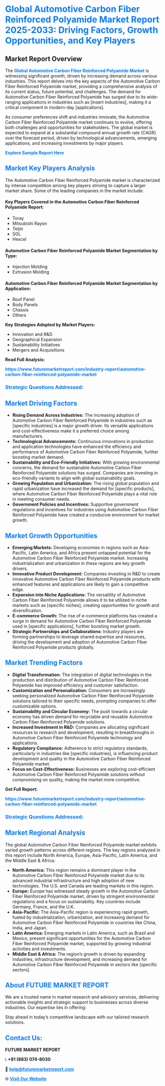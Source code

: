<h1 style="color: #007BFF;">Global Automotive Carbon Fiber Reinforced Polyamide Market Report 2025-2033: Driving Factors, Growth Opportunities, and Key Players</h1>

<section id="overview">
<h2>Market Report Overview</h2>
<p>The <a href="https://www.futuremarketreport.com/industry-report/automotive-carbon-fiber-reinforced-polyamide-market" style="color: #007BFF; text-decoration: none;"><strong>Global Automotive Carbon Fiber Reinforced Polyamide Market</strong></a> is witnessing significant growth, driven by increasing demand across various industries. This report delves into the key aspects of the Automotive Carbon Fiber Reinforced Polyamide market, providing a comprehensive analysis of its current status, future potential, and challenges. The demand for Automotive Carbon Fiber Reinforced Polyamide has surged due to its wide-ranging applications in industries such as [insert industries], making it a critical component in modern-day [applications].</p>
<p>As consumer preferences shift and industries innovate, the Automotive Carbon Fiber Reinforced Polyamide market continues to evolve, offering both challenges and opportunities for stakeholders. The global market is expected to expand at a substantial compound annual growth rate (CAGR) over the forecast period, driven by technological advancements, emerging applications, and increasing investments by major players.</p>
</section>

<section id="overview">
<p><a href="https://www.futuremarketreport.com/request-sample/reportId=36616" style="color: #007BFF; text-decoration: none;"><strong>Explore Sample Report Here</strong></a></p>
</section>

<section id="key-players">
<h2 style="color: #007BFF;">Market Key Players Analysis</h2>
<p>The Automotive Carbon Fiber Reinforced Polyamide market is characterized by intense competition among key players striving to capture a larger market share. Some of the leading companies in the market include:</p>
<h4>Key Players Covered in the Automotive Carbon Fiber Reinforced Polyamide Report:</h4>
<ul><li>Toray</li><li>Mitsubishi Rayon</li><li>Teijin</li><li>SGL</li><li>Hexcel</li></ul>
<h4>Automotive Carbon Fiber Reinforced Polyamide Market Segmentation by Type:</h4>
<ul><li>Injection Molding</li><li>Extrusion Molding</li></ul>

<h4>Automotive Carbon Fiber Reinforced Polyamide Market Segmentation by Application:</h4>
<ul><li>Roof Panel</li><li>Body Panels</li><li>Chassis</li><li>Others</li></ul>
<p><strong>Key Strategies Adopted by Market Players:</strong></p>
<ul>
<li>Innovation and R&D</li>
<li>Geographical Expansion</li>
<li>Sustainability Initiatives</li>
<li>Mergers and Acquisitions</li>
</ul>
</section>

<section>
<p><strong>Read Full Analysis: </strong></p><a href="https://www.futuremarketreport.com/industry-report/automotive-carbon-fiber-reinforced-polyamide-market" style="color: #007BFF; text-decoration: none;"><strong>https://www.futuremarketreport.com/industry-report/automotive-carbon-fiber-reinforced-polyamide-market</strong></a>
<h3 style="color: #007BFF;">Strategic Questions Addressed:</h3>
</section>

<section id="driving-factors">
<h2 style="color: #007BFF;">Market Driving Factors</h2>
<ul>
<li><strong>Rising Demand Across Industries:</strong> The increasing adoption of Automotive Carbon Fiber Reinforced Polyamide in industries such as [specific industries] is a major growth driver. Its versatile applications and cost-effectiveness make it a preferred choice among manufacturers.</li>
<li><strong>Technological Advancements:</strong> Continuous innovations in production and application technologies have enhanced the efficiency and performance of Automotive Carbon Fiber Reinforced Polyamide, further boosting market demand.</li>
<li><strong>Sustainability and Eco-Friendly Initiatives:</strong> With growing environmental concerns, the demand for sustainable Automotive Carbon Fiber Reinforced Polyamide solutions has surged. Companies are investing in eco-friendly variants to align with global sustainability goals.</li>
<li><strong>Growing Population and Urbanization:</strong> The rising global population and rapid urbanization have increased the demand for [specific products], where Automotive Carbon Fiber Reinforced Polyamide plays a vital role in meeting consumer needs.</li>
<li><strong>Government Policies and Incentives:</strong> Supportive government regulations and incentives for industries using Automotive Carbon Fiber Reinforced Polyamide have created a conducive environment for market growth.</li>
</ul>
</section>

<section id="growth-opportunities">
<h2 style="color: #007BFF;">Market Growth Opportunities</h2>
<ul>
<li><strong>Emerging Markets:</strong> Developing economies in regions such as Asia-Pacific, Latin America, and Africa present untapped potential for the Automotive Carbon Fiber Reinforced Polyamide market. Increasing industrialization and urbanization in these regions are key growth drivers.</li>
<li><strong>Innovative Product Development:</strong> Companies investing in R&D to create innovative Automotive Carbon Fiber Reinforced Polyamide products with enhanced features and applications are likely to gain a competitive edge.</li>
<li><strong>Expansion into Niche Applications:</strong> The versatility of Automotive Carbon Fiber Reinforced Polyamide allows it to be utilized in niche markets such as [specific niches], creating opportunities for growth and diversification.</li>
<li><strong>E-commerce Growth:</strong> The rise of e-commerce platforms has created a surge in demand for Automotive Carbon Fiber Reinforced Polyamide used in [specific applications], further boosting market growth.</li>
<li><strong>Strategic Partnerships and Collaborations:</strong> Industry players are forming partnerships to leverage shared expertise and resources, driving the development and adoption of Automotive Carbon Fiber Reinforced Polyamide products globally.</li>
</ul>
</section>

<section id="trending-factors">
<h2 style="color: #007BFF;">Market Trending Factors</h2>
<ul>
<li><strong>Digital Transformation:</strong> The integration of digital technologies in the production and distribution of Automotive Carbon Fiber Reinforced Polyamide has improved efficiency and customer satisfaction.</li>
<li><strong>Customization and Personalization:</strong> Consumers are increasingly seeking personalized Automotive Carbon Fiber Reinforced Polyamide solutions tailored to their specific needs, prompting companies to offer customizable options.</li>
<li><strong>Sustainability and Circular Economy:</strong> The push towards a circular economy has driven demand for recyclable and reusable Automotive Carbon Fiber Reinforced Polyamide solutions.</li>
<li><strong>Increased Investment in R&D:</strong> Companies are allocating significant resources to research and development, resulting in breakthroughs in Automotive Carbon Fiber Reinforced Polyamide technology and applications.</li>
<li><strong>Regulatory Compliance:</strong> Adherence to strict regulatory standards, particularly in industries like [specific industries], is influencing product development and quality in the Automotive Carbon Fiber Reinforced Polyamide market.</li>
<li><strong>Focus on Cost-Effectiveness:</strong> Businesses are exploring cost-efficient Automotive Carbon Fiber Reinforced Polyamide solutions without compromising on quality, making the market more competitive.</li>
</ul>
</section>

<section>
<p><strong>Get Full Report: </strong></p><a href="https://www.futuremarketreport.com/industry-report/automotive-carbon-fiber-reinforced-polyamide-market" style="color: #007BFF; text-decoration: none;"><strong>https://www.futuremarketreport.com/industry-report/automotive-carbon-fiber-reinforced-polyamide-market</strong></a>
<h3 style="color: #007BFF;">Strategic Questions Addressed:</h3>
</section>


<section id="regional-analysis">
<h2 style="color: #007BFF;">Market Regional Analysis</h2>
<p>The global Automotive Carbon Fiber Reinforced Polyamide market exhibits varied growth patterns across different regions. The key regions analyzed in this report include North America, Europe, Asia-Pacific, Latin America, and the Middle East & Africa:</p>
<ul>
<li><strong>North America:</strong> This region remains a dominant player in the Automotive Carbon Fiber Reinforced Polyamide market due to its advanced industrial infrastructure and high adoption of new technologies. The U.S. and Canada are leading markets in this region.</li>
<li><strong>Europe:</strong> Europe has witnessed steady growth in the Automotive Carbon Fiber Reinforced Polyamide market, driven by stringent environmental regulations and a focus on sustainability. Key countries include Germany, France, and the U.K.</li>
<li><strong>Asia-Pacific:</strong> The Asia-Pacific region is experiencing rapid growth, fueled by industrialization, urbanization, and increasing demand for Automotive Carbon Fiber Reinforced Polyamide in countries like China, India, and Japan.</li>
<li><strong>Latin America:</strong> Emerging markets in Latin America, such as Brazil and Mexico, present significant opportunities for the Automotive Carbon Fiber Reinforced Polyamide market, supported by growing industrial activities and investments.</li>
<li><strong>Middle East & Africa:</strong> The region’s growth is driven by expanding industries, infrastructure development, and increasing demand for Automotive Carbon Fiber Reinforced Polyamide in sectors like [specific sectors].</li>
</ul>
</section>

<footer>
<h2 style="color: #007BFF;">About FUTURE MARKET REPORT</h2>
<p>We are a trusted name in market research and advisory services, delivering actionable insights and strategic support to businesses across diverse industries. Our expertise lies in offering:</p>

<p>Stay ahead in today’s competitive landscape with our tailored research solutions.</p>

<h2 style="color: #007BFF;">Contact Us:</h2>
<p><strong>FUTURE MARKET REPORT</strong></p>
<p>📞 <strong>+91 (883) 074-8030</strong></p>
<p>📧 <strong><a href="mailto:help@futuremarketreport.com" style="color: #007BFF;">help@futuremarketreport.com</a></strong></p>
<p>🌐 <strong><a href="https://www.futuremarketreport.com/" style="color: #007BFF;">Visit Our Website</a></strong></p>
</footer>